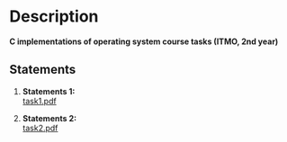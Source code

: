 # Description

**C implementations of operating system course tasks (ITMO, 2nd year)** 

## Statements

1. **Statements 1:**  
   [task1.pdf](process_monitor/tasks.pdf)

2. **Statements 2:**  
   [task2.pdf](process_control/tasks.pdf)
